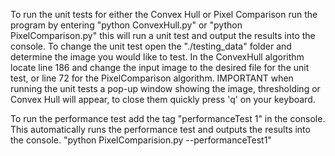 To run the unit tests for either the Convex Hull or Pixel Comparison run the program by entering
"python ConvexHull.py" or "python PixelComparison.py" this will run a unit test and output the results 
into the console. To change the unit test open the "./testing_data" folder and determine the image you 
would like to test. In the ConvexHull algorithm locate line 186 and change the input image to the desired
file for the unit test, or line 72 for the PixelComparison algorithm. IMPORTANT when running the unit tests
a pop-up window showing the image, thresholding or Convex Hull will appear, to close them quickly press 'q'
on your keyboard.

To run the performance test add the tag "performanceTest 1" in the console. This automatically runs the 
performance test and outputs the results into the console.
"python PixelComparision.py --performanceTest1"